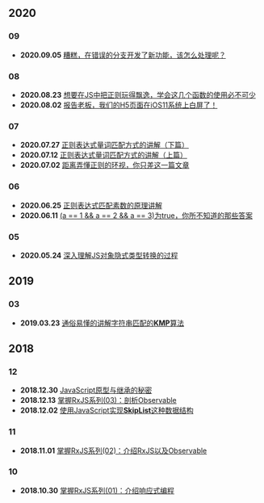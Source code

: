 ## 2020

### 09
+ **2020.09.05** [糟糕，在错误的分支开发了新功能，该怎么处理呢？](2020/09/05)

### 08
+ **2020.08.23** [想要在JS中把正则玩得飘逸，学会这几个函数的使用必不可少](2020/08/23)
+ **2020.08.02** [报告老板，我们的H5页面在iOS11系统上白屏了！](2020/08/02)

### 07
+ **2020.07.27** [正则表达式量词匹配方式的讲解（下篇）](2020/07/27)
+ **2020.07.12** [正则表达式量词匹配方式的讲解（上篇）](2020/07/12)
+ **2020.07.02** [距离弄懂正则的环视，你只差这一篇文章](2020/07/02)

### 06
+ **2020.06.25** [正则表达式匹配素数的原理讲解](2020/06/25)
+ **2020.06.11** [(a == 1 && a == 2 && a == 3)为true，你所不知道的那些答案](2020/06/11)

### 05
+ **2020.05.24** [深入理解JS对象隐式类型转换的过程](2020/05/24)

## 2019

### 03
+ **2019.03.23** [通俗易懂的讲解字符串匹配的**KMP**算法](2019/03/23)

## 2018

### 12
+ **2018.12.30** [JavaScript原型与继承的秘密](2018/12/30)
+ **2018.12.13** [掌握RxJS系列(03)：剖析Observable](2018/12/13)
+ **2018.12.02** [使用JavaScript实现**SkipList**这种数据结构](2018/12/02)

### 11
+ **2018.11.01** [掌握RxJS系列(02)：介绍RxJS以及Observable](2018/11/01)

### 10
+ **2018.10.30** [掌握RxJS系列(01)：介绍响应式编程](2018/10/30)
